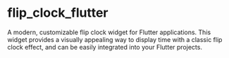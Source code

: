 # flip_clock_flutter
A modern, customizable flip clock widget for Flutter applications. This widget provides a visually appealing way to display time with a classic flip clock effect, and can be easily integrated into your Flutter projects.
